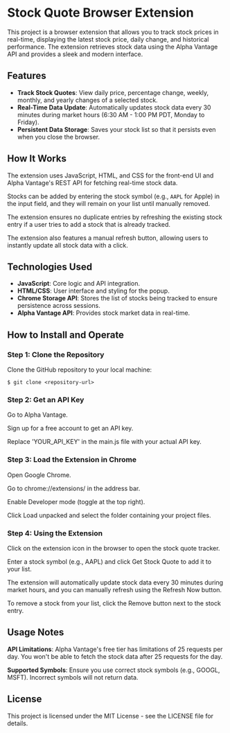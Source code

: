 # Stock Quote Browser Extension

This project is a browser extension that allows you to track stock prices in real-time, displaying the latest stock price, daily change, and historical performance. The extension retrieves stock data using the Alpha Vantage API and provides a sleek and modern interface.

## Features

- **Track Stock Quotes**: View daily price, percentage change, weekly, monthly, and yearly changes of a selected stock.
- **Real-Time Data Update**: Automatically updates stock data every 30 minutes during market hours (6:30 AM - 1:00 PM PDT, Monday to Friday).
- **Persistent Data Storage**: Saves your stock list so that it persists even when you close the browser.

## How It Works

The extension uses JavaScript, HTML, and CSS for the front-end UI and Alpha Vantage's REST API for fetching real-time stock data.

Stocks can be added by entering the stock symbol (e.g., `AAPL` for Apple) in the input field, and they will remain on your list until manually removed.

The extension ensures no duplicate entries by refreshing the existing stock entry if a user tries to add a stock that is already tracked.

The extension also features a manual refresh button, allowing users to instantly update all stock data with a click.

## Technologies Used

- **JavaScript**: Core logic and API integration.
- **HTML/CSS**: User interface and styling for the popup.
- **Chrome Storage API**: Stores the list of stocks being tracked to ensure persistence across sessions.
- **Alpha Vantage API**: Provides stock market data in real-time.

## How to Install and Operate

### Step 1: Clone the Repository

Clone the GitHub repository to your local machine:

`$ git clone <repository-url>`

### Step 2: Get an API Key

Go to Alpha Vantage.

Sign up for a free account to get an API key.

Replace 'YOUR_API_KEY' in the main.js file with your actual API key.

### Step 3: Load the Extension in Chrome

Open Google Chrome.

Go to chrome://extensions/ in the address bar.

Enable Developer mode (toggle at the top right).

Click Load unpacked and select the folder containing your project files.

### Step 4: Using the Extension

Click on the extension icon in the browser to open the stock quote tracker.

Enter a stock symbol (e.g., AAPL) and click Get Stock Quote to add it to your list.

The extension will automatically update stock data every 30 minutes during market hours, and you can manually refresh using the Refresh Now button.

To remove a stock from your list, click the Remove button next to the stock entry.

## Usage Notes

**API Limitations**: Alpha Vantage's free tier has limitations of 25 requests per day. You won't be able to fetch the stock data after 25 requests for the day.

**Supported Symbols**: Ensure you use correct stock symbols (e.g., GOOGL, MSFT). Incorrect symbols will not return data.


## License

This project is licensed under the MIT License - see the LICENSE file for details.